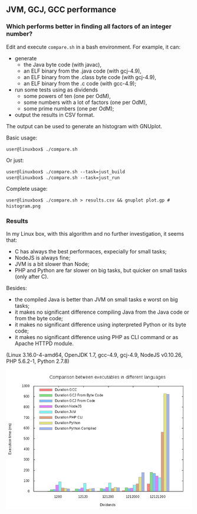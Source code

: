 ## JVM, GCJ, GCC performance

### Which performs better in finding all factors of an integer number?

Edit and execute `compare.sh` in a bash environment. For example, it can:

-	generate
	- the Java byte code (with javac),
	- an ELF binary from the .java code (with gcj-4.9),
	- an ELF binary from the .class byte code (with gcj-4.9),
	- an ELF binary from the .c code (with gcc-4.9);
-	run some tests using as dividends
	- some powers of ten (one per OdM),
	- some numbers with a lot of factors (one per OdM),
	- some prime numbers (one per OdM);
-	output the results in CSV format.

The output can be used to generate an histogram with GNUplot.

Basic usage:

```
user@linuxbox$ ./compare.sh 
```

Or just:

```
user@linuxbox$ ./compare.sh --task=just_build
user@linuxbox$ ./compare.sh --task=just_run
```

Complete usage:

```
user@linuxbox$ ./compare.sh > results.csv && gnuplot plot.gp # histogram.png
```

### Results

In my Linux box, with this algorithm and no further investigation, it seems that:
-	C has always the best performaces, expecially for small tasks;
-	NodeJS is always fine;
-	JVM is a bit slower than Node;
-	PHP and Python are far slower on big tasks, but quicker on small tasks (only after C).

Besides:
-	the compiled Java is better than JVM on small tasks e worst on big tasks;
-	it makes no significant difference compiling Java from the Java code or from the byte code;
-	it makes no significant difference using inpterpreted Python or its byte code;
-	it makes no significant difference using PHP as CLI command or as Apache HTTPD module.

(Linux 3.16.0-4-amd64, OpenJDK 1.7, gcc-4.9, gcj-4.9, NodeJS v0.10.26, PHP 5.6.2-1, Python 2.7.8)

![](histograms/comparison_almost_all.png)

